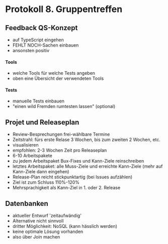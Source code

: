 # Protokoll 8. Gruppentreffen

## Feedback QS-Konzept
- auf TypeScript eingehen
- FEHLT NOCH-Sachen einbauen
- ansonsten positiv

#### Tools
- welche Tools für welche Tests angeben
- oben eine Übersicht der verwendeten Tools

#### Tests
- manuelle Tests einbauen
- "einen wild Fremden rumtesten lassen" (optional)

## Projet und Releaseplan
- Review-Besprechungen frei-wählbare Termine
- Zeitstrahl: fürs erste Relase 3 Wochen, bis zum zweiten 2 Wochen, etc. 
- visualisieren 
- empfohlen: 2-3 Wochen Zeit pro Releaseplan
- 6-10 Arbeitspakete
- zu jedem Arbeitspaket Bux-Fixes und Kann-Ziele reinschreiben
- letztes Arbeitspaket: alle Muss-Ziele und erreichte Kann-Ziele (mehr auf Kann-Ziele dann eingehen)
- Release-Plan reicht stickpunktartig (bei Issues aufzählen)
- Ziel ist zum Schluss 110%-120%
- Mehrsprachigkeit als Kann-Ziel in 1. oder 2. Release 

## Datenbanken
- aktueller Entwurf 'zeitaufwändig' 
- Alternative nicht sinnvoll
- dritter Möglichkeit: NoSQL (kann hässlich werden)
- keine optimale Lösung vorhanden
- also über Join machen


